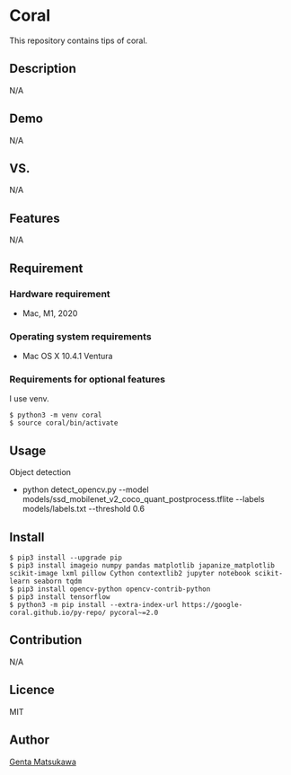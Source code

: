 Coral
====
This repository contains tips of coral.

## Description
N/A

## Demo
N/A

## VS. 
N/A

## Features
N/A

## Requirement

### Hardware requirement

* Mac, M1, 2020

### Operating system requirements

* Mac OS X 10.4.1 Ventura

### Requirements for optional features

I use venv.

```
$ python3 -m venv coral
$ source coral/bin/activate
```

## Usage

  Object detection
* python detect_opencv.py --model models/ssd_mobilenet_v2_coco_quant_postprocess.tflite --labels models/labels.txt --threshold 0.6

## Install

```
$ pip3 install --upgrade pip
$ pip3 install imageio numpy pandas matplotlib japanize_matplotlib scikit-image lxml pillow Cython contextlib2 jupyter notebook scikit-learn seaborn tqdm
$ pip3 install opencv-python opencv-contrib-python
$ pip3 install tensorflow
$ python3 -m pip install --extra-index-url https://google-coral.github.io/py-repo/ pycoral~=2.0
```

## Contribution
N/A

## Licence
MIT

## Author

[Genta Matsukawa](https://github.com/MatsukawaGenta)